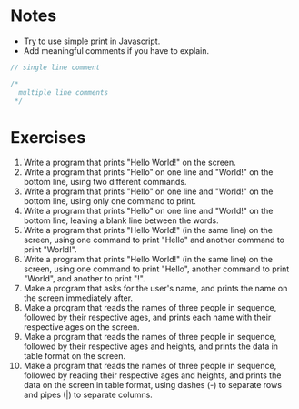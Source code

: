# Notes
- Try to use simple print in Javascript.
- Add meaningful comments if you have to explain.
```javascript
// single line comment

/*
  multiple line comments
 */
```
# Exercises
1. Write a program that prints "Hello World!" on the screen.
2. Write a program that prints "Hello" on one line and "World!" on the bottom line, using two different commands.
3. Write a program that prints "Hello" on one line and "World!" on the bottom line, using only one command to print.
4. Write a program that prints "Hello" on one line and "World!" on the bottom line, leaving a blank line between the words.
5. Write a program that prints "Hello World!" (in the same line) on the screen, using one command to print "Hello" and another command to print "World!".
6. Write a program that prints "Hello World!" (in the same line) on the screen, using one command to print "Hello", another command to print "World", and another to print "!".
7. Make a program that asks for the user's name, and prints the name on the screen immediately after.
8. Make a program that reads the names of three people in sequence, followed by their respective ages, and prints each name with their respective ages on the screen.
9. Make a program that reads the names of three people in sequence, followed by their respective ages and heights, and prints the data in table format on the screen.
10. Make a program that reads the names of three people in sequence, followed by reading their respective ages and heights, and prints the data on the screen in table format, using dashes (-) to separate rows and pipes (|) to separate columns.
